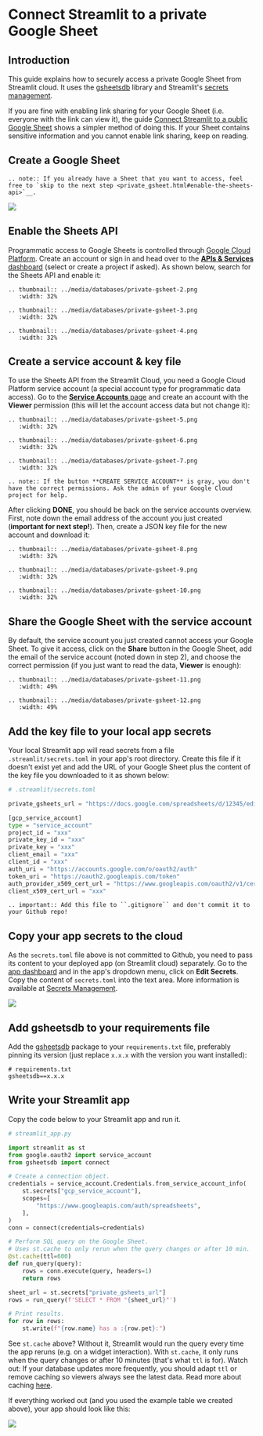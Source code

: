 # Connect Streamlit to a private Google Sheet

## Introduction

This guide explains how to securely access a private Google Sheet from Streamlit cloud. It uses the [gsheetsdb](https://github.com/betodealmeida/gsheets-db-api) library and Streamlit's [secrets management](../deploy_streamlit_app.html#secrets-management).

If you are fine with enabling link sharing for your Google Sheet (i.e. everyone with the link can view it), the guide [Connect Streamlit to a public Google Sheet](public_gsheet.md) shows a simpler method of doing this. If your Sheet contains sensitive information and you cannot enable link sharing, keep on reading.

## Create a Google Sheet

```eval_rst
.. note:: If you already have a Sheet that you want to access, feel free to `skip to the next step <private_gsheet.html#enable-the-sheets-api>`__.
```

![](../media/databases/private-gsheet-1.png)

## Enable the Sheets API

Programmatic access to Google Sheets is controlled through [Google Cloud Platform](https://cloud.google.com/). Create an account or sign in and head over to the [**APIs & Services** dashboard](https://console.cloud.google.com/apis/dashboard) (select or create a project if asked). As shown below, search for the Sheets API and enable it:

```eval_rst
.. thumbnail:: ../media/databases/private-gsheet-2.png
   :width: 32%

.. thumbnail:: ../media/databases/private-gsheet-3.png
   :width: 32%

.. thumbnail:: ../media/databases/private-gsheet-4.png
   :width: 32%
```

## Create a service account & key file

To use the Sheets API from the Streamlit Cloud, you need a Google Cloud Platform service account (a special account type for programmatic data access). Go to the [**Service Accounts** page](https://console.cloud.google.com/iam-admin/serviceaccounts) and create an account with the **Viewer** permission (this will let the account access data but not change it):

```eval_rst
.. thumbnail:: ../media/databases/private-gsheet-5.png
   :width: 32%

.. thumbnail:: ../media/databases/private-gsheet-6.png
   :width: 32%

.. thumbnail:: ../media/databases/private-gsheet-7.png
   :width: 32%

.. note:: If the button **CREATE SERVICE ACCOUNT** is gray, you don't have the correct permissions. Ask the admin of your Google Cloud project for help.
```

After clicking **DONE**, you should be back on the service accounts overview. First, note down the email address of the account you just created (**important for next step!**). Then, create a JSON key file for the new account and download it:

```eval_rst
.. thumbnail:: ../media/databases/private-gsheet-8.png
   :width: 32%

.. thumbnail:: ../media/databases/private-gsheet-9.png
   :width: 32%

.. thumbnail:: ../media/databases/private-gsheet-10.png
   :width: 32%
```

## Share the Google Sheet with the service account

By default, the service account you just created cannot access your Google Sheet. To give it access, click on the **Share** button in the Google Sheet, add the email of the service account (noted down in step 2), and choose the correct permission (if you just want to read the data, **Viewer** is enough):

```eval_rst
.. thumbnail:: ../media/databases/private-gsheet-11.png
   :width: 49%

.. thumbnail:: ../media/databases/private-gsheet-12.png
   :width: 49%
```

## Add the key file to your local app secrets

Your local Streamlit app will read secrets from a file `.streamlit/secrets.toml` in your app's root directory. Create this file if it doesn't exist yet and add the URL of your Google Sheet plus the content of the key file you downloaded to it as shown below:

```python
# .streamlit/secrets.toml

private_gsheets_url = "https://docs.google.com/spreadsheets/d/12345/edit?usp=sharing"

[gcp_service_account]
type = "service_account"
project_id = "xxx"
private_key_id = "xxx"
private_key = "xxx"
client_email = "xxx"
client_id = "xxx"
auth_uri = "https://accounts.google.com/o/oauth2/auth"
token_uri = "https://oauth2.googleapis.com/token"
auth_provider_x509_cert_url = "https://www.googleapis.com/oauth2/v1/certs"
client_x509_cert_url = "xxx"
```

```eval_rst
.. important:: Add this file to ``.gitignore`` and don't commit it to your Github repo!
```

## Copy your app secrets to the cloud

As the `secrets.toml` file above is not committed to Github, you need to pass its content to your deployed app (on Streamlit cloud) separately. Go to the [app dashboard](https://share.streamlit.io/) and in the app's dropdown menu, click on **Edit Secrets**. Copy the content of `secrets.toml` into the text area. More information is available at [Secrets Management](../deploy_streamlit_app.html#secrets-management).

![](../media/databases/edit-secrets.png)

## Add gsheetsdb to your requirements file

Add the [gsheetsdb](https://github.com/betodealmeida/gsheets-db-api) package to your `requirements.txt` file, preferably pinning its version (just replace `x.x.x` with the version you want installed):

```
# requirements.txt
gsheetsdb==x.x.x
```

## Write your Streamlit app

Copy the code below to your Streamlit app and run it.

```python
# streamlit_app.py

import streamlit as st
from google.oauth2 import service_account
from gsheetsdb import connect

# Create a connection object.
credentials = service_account.Credentials.from_service_account_info(
    st.secrets["gcp_service_account"],
    scopes=[
        "https://www.googleapis.com/auth/spreadsheets",
    ],
)
conn = connect(credentials=credentials)

# Perform SQL query on the Google Sheet.
# Uses st.cache to only rerun when the query changes or after 10 min.
@st.cache(ttl=600)
def run_query(query):
    rows = conn.execute(query, headers=1)
    return rows

sheet_url = st.secrets["private_gsheets_url"]
rows = run_query(f'SELECT * FROM "{sheet_url}"')

# Print results.
for row in rows:
    st.write(f"{row.name} has a :{row.pet}:")
```

See `st.cache` above? Without it, Streamlit would run the query every time the app reruns (e.g. on a widget interaction). With `st.cache`, it only runs when the query changes or after 10 minutes (that's what `ttl` is for). Watch out: If your database updates more frequently, you should adapt `ttl` or remove caching so viewers always see the latest data. Read more about caching [here](../caching.md).

If everything worked out (and you used the example table we created above), your app should look like this:

![](../media/databases/streamlit-app.png)
